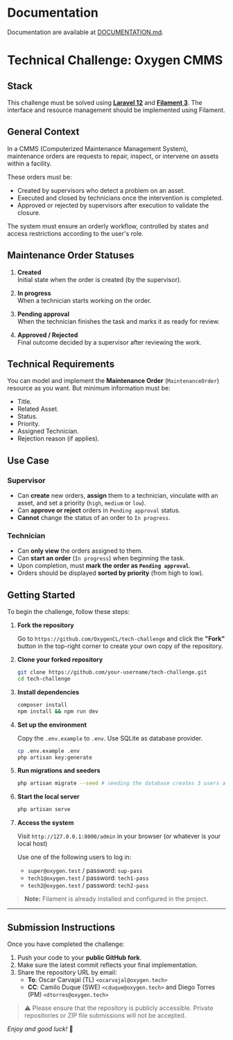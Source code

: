 # Documentation

Documentation are available at [DOCUMENTATION.md](./DOCUMENTATION.md).

# Technical Challenge: Oxygen CMMS

## Stack

This challenge must be solved using [**Laravel 12**](https://laravel.com/) and [**Filament 3**](https://filamentphp.com/). The interface and resource management should be implemented using Filament.

## General Context

In a CMMS (Computerized Maintenance Management System), maintenance orders are requests to repair, inspect, or intervene on assets within a facility.

These orders must be:

- Created by supervisors who detect a problem on an asset.
- Executed and closed by technicians once the intervention is completed.
- Approved or rejected by supervisors after execution to validate the closure.

The system must ensure an orderly workflow, controlled by states and access restrictions according to the user's role.

## Maintenance Order Statuses

1. **Created**  
   Initial state when the order is created (by the supervisor).

2. **In progress**  
   When a technician starts working on the order.

3. **Pending approval**  
   When the technician finishes the task and marks it as ready for review.

4. **Approved / Rejected**  
   Final outcome decided by a supervisor after reviewing the work.

## Technical Requirements

You can model and implement the **Maintenance Order** (`MaintenanceOrder`) resource as you want. But minimum information must be:

- Title.
- Related Asset.
- Status.
- Priority.
- Assigned Technician.
- Rejection reason (if applies).

## Use Case

### Supervisor

- Can **create** new orders, **assign** them to a technician, vinculate with an asset, and set a priority (`high`, `medium` or `low`).
- Can **approve or reject** orders in `Pending approval` status.
- **Cannot** change the status of an order to `In progress`.

### Technician

- Can **only view** the orders assigned to them.
- Can **start an order** (`In progress`) when beginning the task.
- Upon completion, must **mark the order as `Pending approval`**.
- Orders should be displayed **sorted by priority** (from high to low).
## Getting Started

To begin the challenge, follow these steps:

1. **Fork the repository**

   Go to `https://github.com/OxygenCL/tech-challenge` and click the **"Fork"** button in the top-right corner to create your own copy of the repository.

2. **Clone your forked repository**

   ```bash
   git clone https://github.com/your-username/tech-challenge.git
   cd tech-challenge
   ```

3. **Install dependencies**

   ```bash
   composer install
   npm install && npm run dev
   ```

4. **Set up the environment**

   Copy the `.env.example` to `.env`. Use SQLite as database provider.

   ```bash
   cp .env.example .env
   php artisan key:generate
   ```

5. **Run migrations and seeders**

   ```bash
   php artisan migrate --seed # seeding the database creates 3 users and 5 assets
   ```

6. **Start the local server**

   ```bash
   php artisan serve
   ```

7. **Access the system**

   Visit `http://127.0.0.1:8000/admin` in your browser (or whatever is your local host)

   Use one of the following users to log in:

   - `super@oxygen.test` / password: `sup-pass`
   - `tech1@oxygen.test` / password: `tech1-pass`
   - `tech2@oxygen.test` / password: `tech2-pass`

> **Note:** Filament is already installed and configured in the project.

---

## Submission Instructions

Once you have completed the challenge:

1. Push your code to your **public GitHub fork**.
2. Make sure the latest commit reflects your final implementation.
3. Share the repository URL by email:
   - **To**: Oscar Carvajal (TL) `<ocarvajal@oxygen.tech>`
   - **CC**: Camilo Duque (SWE) `<cduque@oxygen.tech>` and Diego Torres (PM) `<dtorres@oxygen.tech>`

> ⚠️ Please ensure that the repository is publicly accessible. Private repositories or ZIP file submissions will not be accepted.

_Enjoy and good luck!_ :rocket: